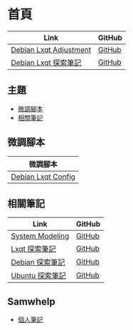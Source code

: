 

# 首頁

| Link | GitHub |
| ---- | ------ |
| [Debian Lxqt Adjustment](https://samwhelp.github.io/debian-lxqt-adjustment/) | [GitHub](https://github.com/samwhelp/debian-lxqt-adjustment) |
| [Debian Lxqt 探索筆記](https://samwhelp.github.io/note-about-debian-lxqt/) | [GitHub](https://github.com/samwhelp/note-about-debian-lxqt) |




## 主題

* [微調腳本](#微調腳本)
* [相關筆記](#相關筆記)




## 微調腳本

| 微調腳本 |
| -------- |
| [Debian Lxqt Config](https://github.com/samwhelp/debian-lxqt-adjustment/tree/main/prototype/main/lxqt-config/Main) |




## 相關筆記

| Link | GitHub |
| ---- | ------ |
| [System Modeling](https://samwhelp.github.io/system-modeling/) | [GitHub](https://github.com/samwhelp/system-modeling) |
| [Lxqt 探索筆記](https://samwhelp.github.io/note-about-lxqt/) | [GitHub](https://github.com/samwhelp/note-about-lxqt) |
| [Debian 探索筆記](https://samwhelp.github.io/note-about-debian/) | [GitHub](https://github.com/samwhelp/note-about-debian) |
| [Ubuntu 探索筆記](https://samwhelp.github.io/note-about-ubuntu/) | [GitHub](https://github.com/samwhelp/note-about-ubuntu) |




## Samwhelp

* [個人筆記](https://samwhelp.github.io/book/)
